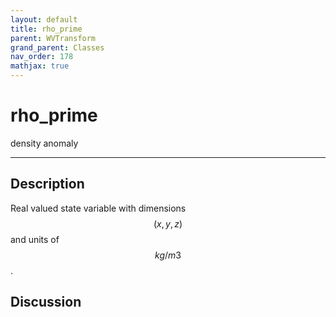 ```yaml
---
layout: default
title: rho_prime
parent: WVTransform
grand_parent: Classes
nav_order: 178
mathjax: true
---
```


#  rho_prime

density anomaly


---

## Description
Real valued state variable with dimensions $$(x,y,z)$$ and units of $$kg/m3$$.

## Discussion

